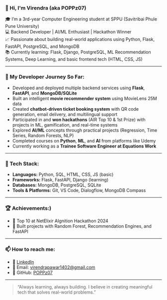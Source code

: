 ### 👋 Hi, I'm Virendra (aka POPPz07)

🎓 I’m a 3rd-year Computer Engineering student at SPPU (Savitribai Phule Pune University)  
💻 Backend Developer | AI/ML Enthusiast | Hackathon Winner  
📈 Passionate about building real-world applications using Python, Flask, FastAPI, PostgreSQL, and MongoDB  
📚 Currently learning: Flask, Django, PostgreSQL, ML Recommendation Systems, Deep Learning, and basic frontend tech (HTML, CSS, JS)

---

### 🚀 My Developer Journey So Far:
- Developed and deployed multiple backend services using **Flask**, **FastAPI**, and **MongoDB/SQLite**
- Built an intelligent **movie recommender system** using MovieLens 25M data
- Created **chatbot-driven ticket booking system** with QR code generation, email delivery, and multilingual support
- Participated in and **won hackathons** (AIR Top 10 & 1st Prize) with projects in ML, gamification, and real-time systems
- Explored **AI/ML** concepts through practical projects (Regression, Time Series, Random Forests, NLP)
- Completed courses on **Python**, **ML**, and **AI** from platforms like Udemy
- Currently working as a **Trainee Software Engineer at Equations Work**

---

### 🔧 Tech Stack:
- **Languages:** Python, SQL, HTML, CSS, JS (basic)
- **Frameworks:** Flask, FastAPI, Django (learning)
- **Databases:** MongoDB, PostgreSQL, SQLite
- **Tools & Platforms:** Git, VS Code, Dialogflow, MongoDB Compass

---

### 🏆 Achievements:)
- 🏅 Top 10 at NetElixir AIgnition Hackathon 2024
- 🧠 Built projects with Random Forest, Recommendation Engines, and FastAPI

---

### 📫 How to reach me:
- 🔗 [LinkedIn](https://www.linkedin.com/in/)  
- 📧 Email: virendrapawar1402@gmail.com 
- 🐍 GitHub: [POPPz07](https://github.com/POPPz07)

---

> “Always learning, always building. I believe in creating meaningful tech that solves real-world problems.”

